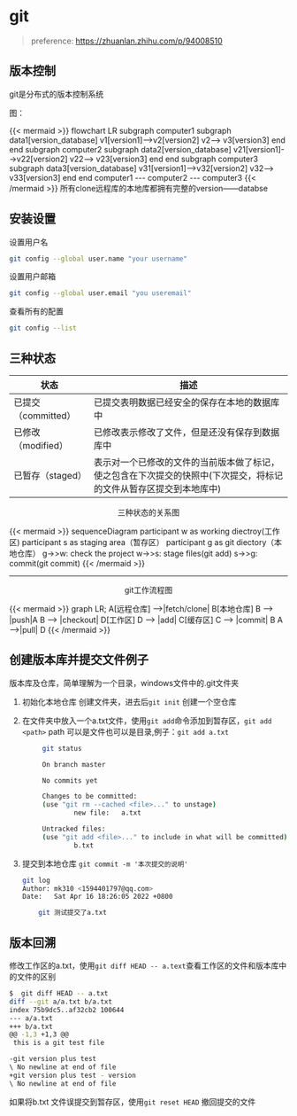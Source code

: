 # git

> preference: https://zhuanlan.zhihu.com/p/94008510

## 版本控制

git是分布式的版本控制系统

图：

{{< mermaid >}}
flowchart LR
subgraph computer1
    subgraph data1[version_database]
        v1[version1]-->v2[version2]
        v2--> v3[version3]
    end
end
subgraph computer2
    subgraph data2[version_database]
        v21[version1]-->v22[version2]
        v22--> v23[version3]
    end
end
subgraph computer3
    subgraph data3[version_database]
        v31[version1]-->v32[version2]
        v32--> v33[version3]
    end
end
computer1 --- computer2 --- computer3
{{< /mermaid >}}
所有clone远程库的本地库都拥有完整的version——databse

## 安装设置

设置用户名

```bash
git config --global user.name "your username"
```

设置用户邮箱

```bash
git config --global user.email "you useremail"
```

查看所有的配置

```bash
git config --list
```

## 三种状态
|状态|描述|
|---|---|
|已提交（committed）|已提交表明数据已经安全的保存在本地的数据库中|
|已修改（modified）|已修改表示修改了文件，但是还没有保存到数据库中|
|已暂存（staged）|表示对一个已修改的文件的当前版本做了标记，使之包含在下次提交的快照中(下次提交，将标记的文件从暂存区提交到本地库中)|


<center>三种状态的关系图</center>

[comment]: 三种状态的关系图
{{< mermaid >}}
sequenceDiagram
    participant w as working diectroy(工作区)
    participant s as staging area（暂存区）
    participant g as git diectory（本地仓库）
    g->>w: check the project
    w->>s: stage files(git add)
    s->>g: commit(git commit)
{{< /mermaid >}}

---------------------------------------------

<center>git工作流程图</center>

[comment]: git工作流程图
{{< mermaid >}}
graph LR;
    A[远程仓库] -->|fetch/clone| B[本地仓库]
    B --> |push|A
    B --> |checkout| D[工作区]
    D --> |add| C[缓存区]
    C --> |commit| B
    A -->|pull| D
{{< /mermaid >}}

## 创建版本库并提交文件例子

版本库及仓库，简单理解为一个目录，windows文件中的.git文件夹

1. 初始化本地仓库
   创建文件夹，进去后`git init` 创建一个空仓库
2. 在文件夹中放入一个a.txt文件，使用`git add`命令添加到暂存区，`git add <path>` path 可以是文件也可以是目录,例子：`git add a.txt`

   ```bash
        git status

        On branch master

        No commits yet

        Changes to be committed:
        (use "git rm --cached <file>..." to unstage)
                new file:   a.txt

        Untracked files:
        (use "git add <file>..." to include in what will be committed)
                b.txt

   ```

3. 提交到本地仓库 `git commit -m '本次提交的说明'`

    ```bash
    git log
    Author: mk310 <1594401797@qq.com>
    Date:   Sat Apr 16 18:26:05 2022 +0800

        git 测试提交了a.txt

    ```

## 版本回溯

修改工作区的a.txt，使用`git diff HEAD -- a.text`查看工作区的文件和版本库中的文件的区别

```bash
$  git diff HEAD -- a.txt
diff --git a/a.txt b/a.txt
index 75b9dc5..af32cb2 100644
--- a/a.txt
+++ b/a.txt
@@ -1,3 +1,3 @@
 this is a git test file

-git version plus test
\ No newline at end of file
+git version plus test - version
\ No newline at end of file
```

如果将b.txt 文件误提交到暂存区，使用`git reset HEAD` 撤回提交的文件
